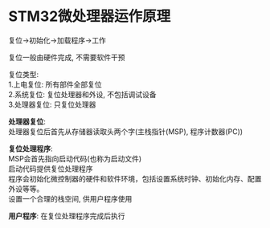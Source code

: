 # STM32微处理器运作原理

复位->初始化->加载程序->工作


复位一般由硬件完成, 不需要软件干预

复位类型:  
1.上电复位: 所有部件全部复位  
2.系统复位: 复位处理器和外设, 不包括调试设备  
3.处理器复位: 只复位处理器  

**处理器复位**:  
处理器复位后首先从存储器读取头两个字(主栈指针(MSP), 程序计数器(PC))

**复位处理程序**:  
MSP会首先指向启动代码(也称为启动文件)  
启动代码提供复位处理程序  
程序会初始化微控制器的硬件和软件环境，包括设置系统时钟、初始化内存、配置外设等等。  
设置一个合理的栈空间, 供用户程序使用

**用户程序**:
在复位处理程序完成后执行